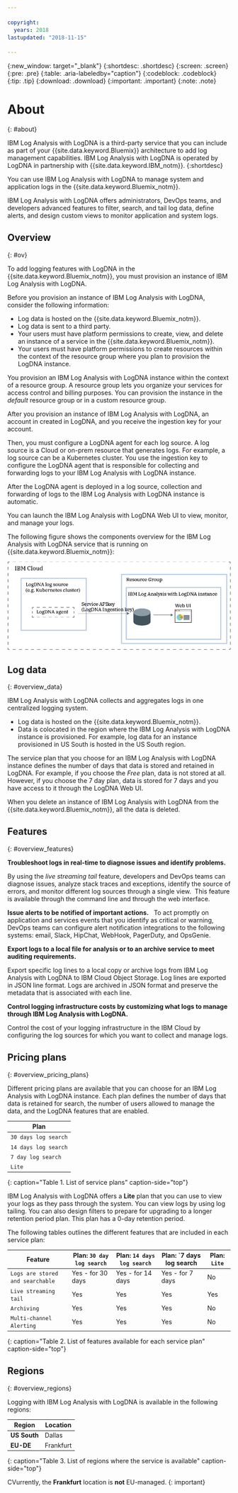 ```yaml
---

copyright:
  years: 2018
lastupdated: "2018-11-15"

---
```


{:new_window: target="_blank"}
{:shortdesc: .shortdesc}
{:screen: .screen}
{:pre: .pre}
{:table: .aria-labeledby="caption"}
{:codeblock: .codeblock}
{:tip: .tip}
{:download: .download}
{:important: .important}
{:note: .note}

# About
{: #about}

IBM Log Analysis with LogDNA is a third-party service that you can include as part of your {{site.data.keyword.Bluemix}} architecture to add log management capabilities. IBM Log Analysis with LogDNA is operated by LogDNA in partnership with {{site.data.keyword.IBM_notm}}.
{:shortdesc}

You can use IBM Log Analysis with LogDNA to manage system and application logs in the {{site.data.keyword.Bluemix_notm}}.

IBM Log Analysis with LogDNA offers administrators, DevOps teams, and developers advanced features to filter, search, and tail log data, define alerts, and design custom views to monitor application and system logs.


## Overview
{: #ov}

To add logging features with LogDNA in the {{site.data.keyword.Bluemix_notm}}, you must provision an instance of IBM Log Analysis with LogDNA.

Before you provision an instance of IBM Log Analysis with LogDNA, consider the following information:
* Log data is hosted on the {{site.data.keyword.Bluemix_notm}}.
* Log data is sent to a third party.
* Your users must have platform permissions to create, view, and delete an instance of a service in the {{site.data.keyword.Bluemix_notm}}.
* Your users must have platform permissions to create resources within the context of the resource group where you plan to provision the LogDNA instance.

You provision an IBM Log Analysis with LogDNA instance within the context of a resource group. A resource group lets you organize your services for access control and billing purposes. You can provision the instance in the *default* resource group or in a custom resource group.

After you provision an instance of IBM Log Analysis with LogDNA, an account in created in LogDNA, and you receive the ingestion key for your account.

Then, you must configure a LogDNA agent for each log source. A log source is a Cloud or on-prem resource that generates logs. For example, a log source can be a Kubernetes cluster. You use the ingestion key to configure the LogDNA agent that is responsible for collecting and forwarding logs to your IBM Log Analysis with LogDNA instance.

After the LogDNA agent is deployed in a log source, collection and forwarding of logs to the IBM Log Analysis with LogDNA instance is automatic.

You can launch the IBM Log Analysis with LogDNA Web UI to view, monitor, and manage your logs.

The following figure shows the components overview for the IBM Log Analysis with LogDNA service that is running on {{site.data.keyword.Bluemix_notm}}:

![IBM Log Analysis with LogDNA component overview on the {{site.data.keyword.Bluemix_notm}}](images/components.png "IBM Log Analysis with LogDNA component overview on the {{site.data.keyword.Bluemix_notm}}")


## Log data
{: #overview_data}

IBM Log Analysis with LogDNA collects and aggregates logs in one centralized logging system.

* Log data is hosted on the {{site.data.keyword.Bluemix_notm}}.
* Data is colocated in the region where the IBM Log Analysis with LogDNA instance is provisioned. For example, log data for an instance provisioned in US South is hosted in the US South region.

The service plan that you choose for an IBM Log Analysis with LogDNA instance defines the number of days that data is stored and retained in LogDNA. For example, if you choose the *Free* plan, data is not stored at all. However, if you choose the 7 day plan, data is stored for 7 days and you have access to it through the LogDNA Web UI.

When you delete an instance of IBM Log Analysis with LogDNA from the {{site.data.keyword.Bluemix_notm}}, all the data is deleted.



## Features
{: #overview_features}

**Troubleshoot logs in real-time to diagnose issues and identify problems.**

By using the *live streaming tail* feature, developers and DevOps teams can diagnose issues, analyze stack traces and exceptions, identify the source of errors, and monitor different log sources through a single view.  This feature is available through the command line and through the web interface. 

**Issue alerts to be notified of important actions.**
 
To act promptly on application and services events that you identify as critical or warning, DevOps teams can configure alert notification integrations to the following systems: email, Slack, HipChat, WebHook, PagerDuty, and OpsGenie.

**Export logs to a local file for analysis or to an archive service to meet auditing requirements.**

Export specific log lines to a local copy or archive logs from IBM Log Analysis with LogDNA to IBM Cloud Object Storage.
Log lines are exported in JSON line format. Logs are archived in JSON format and preserve the metadata that is associated with each line. 

**Control logging infrastructure costs by customizing what logs to manage through IBM Log Analysis with LogDNA.**

Control the cost of your logging infrastructure in the IBM Cloud by configuring the log sources for which you want to collect and manage logs. 


## Pricing plans
{: #overview_pricing_plans}

Different pricing plans are available that you can choose for an IBM Log Analysis with LogDNA instance. Each plan defines the number of days that data is retained for search, the number of users allowed to manage the data, and the LogDNA features that are enabled.

| Plan                     | 
|--------------------------|
| `30 days log search`  |
| `14 days log search`  |
| `7 day log search`   |
| `Lite`                  |
{: caption="Table 1. List of service plans" caption-side="top"} 

IBM Log Analysis with LogDNA offers a **Lite** plan that you can use to view your logs as they pass through the system. You can view logs by using log tailing. You can also design filters to prepare for upgrading to a longer retention period plan. This plan has a 0-day retention period.

The following tables outlines the different features that are included in each service plan:

| Feature                    | Plan: `30 day log search` | Plan: `14 days log search` | Plan: `7 days log search | Plan: `Lite` | 
|----------------------------------|-------------------------|-------------------------------|-----------------------------|--------------|
| `Logs are stored and searchable` | Yes - for 30 days       | Yes - for 14 days             | Yes - for 7 days            | No           |
| `Live streaming tail`            | Yes                     | Yes                           | Yes                         | Yes          |
| `Archiving`                      | Yes                     | Yes                           | Yes                         | No           |
| `Multi-channel Alerting`         | Yes                     | Yes                           | Yes                         | No           | 
{: caption="Table 2. List of features available for each service plan" caption-side="top"} 



## Regions
{: #overview_regions}

Logging with IBM Log Analysis with LogDNA is available in the following regions:

| Region                | Location  |
|-----------------------|-----------|
| **US South**          | Dallas    |
| **EU-DE**             | Frankfurt | 
{: caption="Table 3. List of regions where the service is available" caption-side="top"} 

CVurrently, the **Frankfurt** location is **not** EU-managed.
{: important}

